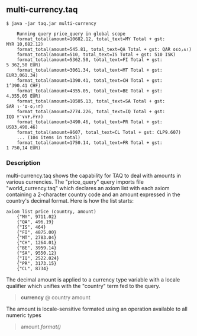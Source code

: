 ## multi-currency.taq

```
$ java -jar taq.jar multi-currency

    Running query price_query in global scope 
    format_total(amount=10682.12, total_text=MY Total + gst: MYR 10,682.12)
    format_total(amount=545.81, total_text=QA Total + gst: QAR ٥٤٥٫٨١)
    format_total(amount=510, total_text=IS Total + gst: 510 ISK)
    format_total(amount=5362.50, total_text=FI Total + gst: 5 362,50 EUR)
    format_total(amount=3061.34, total_text=MT Total + gst: EUR3,061.34)
    format_total(amount=1390.41, total_text=CH Total + gst: 1’390.41 CHF)
    format_total(amount=4355.05, total_text=BE Total + gst: 4.355,05 EUR)
    format_total(amount=10505.13, total_text=SA Total + gst: SAR ١٠٬٥٠٥٫١٣)
    format_total(amount=2774.226, total_text=IQ Total + gst: IQD ۲٬۷۷۴٫۲۲۶)
    format_total(amount=3490.46, total_text=PR Total + gst: USD3,490.46)
    format_total(amount=9607, total_text=CL Total + gst: CLP9.607)
    ... (104 items in total)
    format_total(amount=1750.14, total_text=FR Total + gst: 1 750,14 EUR)
```

### Description

multi-currency.taq shows the capability for TAQ to deal with amounts in various currencies. 
The "price_query" query imports file "world_currency.taq" which declares an axiom list 
with each axiom containing a 2-character country code and an amount expressed
in the country's decimal format. Here is how the list starts:

    axiom list price (country, amount)
        {"MY", 9711.02} 
        {"QA", 496.19} 
        {"IS", 464} 
        {"FI", 4875.00} 
        {"MT", 2783.04} 
        {"CH", 1264.01} 
        {"BE", 3959.14} 
        {"SA", 9550.12} 
        {"IQ", 2522.024} 
        {"PR", 3173.15} 
        {"CL", 8734} 
        
The decimal amount is applied to a currency type variable with a locale qualifier which unifies 
with the "country" term fed to the query.

> **currency** @ country amount

The amount is locale-sensitive formated using an operation available to all numeric 
types

> amount.*format()*
